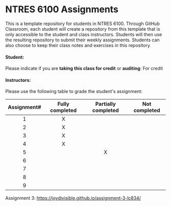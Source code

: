 # NTRES 6100 Assignments

This is a template repository for students in NTRES 6100. Through GitHub Classroom, each student will create a repository from this template that is only accessible to the student and class instructors. Students will then use the resulting repository to submit their weekly assignments. Students can also choose to keep their class notes and exercises in this repository. 

#### Student: 

Please indicate if you are **taking this class for credit** or **auditing**: For credit

#### Instructors:

Please use the following table to grade the student's assignment:

Assignment#  |  Fully completed |  Partially completed  | Not completed |
| :--: | :--: | :--: | :--: |
1  |  X  |    |    |  
2  |  X  |    |    |  
3  |  X  |    |    |  
4  |  X  |    |    |  
5  |    |  X  |    |  
6  |    |    |    |  
7  |    |    |    |  
8  |    |    |    |  
9  |    |    |    |  

Assignment 3: https://joydivisible.github.io/assignment-3-lc834/

